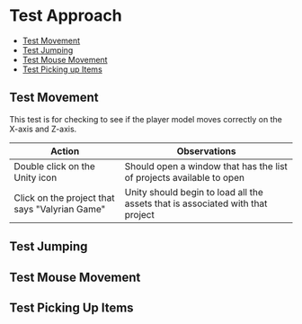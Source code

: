 # Test Approach

- [Test Movement](##Test-Movement)
- [Test Jumping](##Test-Jumping)
- [Test Mouse Movement](##Test-Mouse-Movement)
- [Test Picking up Items](##Test-Picking-Up-Items)




## Test Movement

This test is for checking to see if the player model moves correctly on the
X-axis and Z-axis.

| Action |Observations|
|--------|------------|
| Double click on the Unity icon | Should open a window that has the list of projects available to open |
| Click on the project that says "Valyrian Game" | Unity should begin to load all the assets that is associated with that project |




## Test Jumping



## Test Mouse Movement



## Test Picking Up Items
